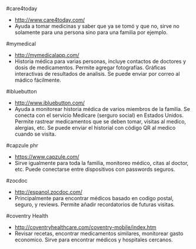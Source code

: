 #care4today
- http://www.care4today.com/
- Ayuda a tomar medicinas y saber que ya se tomó y que no, sirve no solamente para una persona sino para una familia por ejemplo.
 
#mymedical
- http://mymedicalapp.com/
- Historia médica para varias personas, incluye contactos de doctores y dosis de medicamentos. Permite agregar fotografías. Gráficas interactivas de resultados de analisis. Se puede enviar por correo al mádico fácilmente.

#ibluebutton
- http://www.ibluebutton.com/
- Ayuda a monitorear historia médica de varios miembros de la familia. Se conecta con el servicio Medicare (serguro social) en Estados Unidos. Permite rastrear medicamentos que se deben tomar, visitas al medico, alergias, etc. Se puede enviar el historial con código QR al medico cuando se visita.

#capzule phr 
- https://www.capzule.com/
- Sirve igualmente para toda la familia, monitoreo médico, citas al doctor, etc. Puede conectarse entre dispositivos con passwords seguros.

#zocdoc 
- http://espanol.zocdoc.com/
- Principalmente para encontrar médicos basado en codigo postal, seguro, y reviews. Permite añadir recordatorios de futuras visitas.
 
#coventry Health
- http://coventryhealthcare.com/coventry-mobile/index.htm
- Revisar recetas, encontrar medicamentos similares, monitorear gasto economico. Sirve para encontrar médicos y hospitales cercanos.
